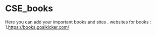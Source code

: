 # CSE_books
Here you can add your important books and sites .
websites for books :
1.https://books.goalkicker.com/
